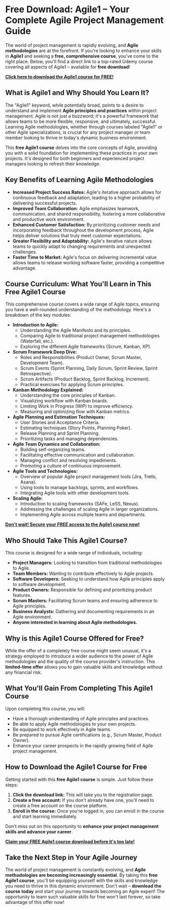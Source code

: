 # Free Download: Agile1 – Your Complete Agile Project Management Guide

The world of project management is rapidly evolving, and **Agile methodologies** are at the forefront. If you're looking to enhance your skills in **Agile1** and seeking a **free, comprehensive course**, you've come to the right place. Below, you'll find a direct link to a top-rated Udemy course covering all aspects of Agile1 – available for **free download**!

[**Click here to download the Agile1 course for FREE!**](https://udemywork.com/agile1)

## What is Agile1 and Why Should You Learn It?

The "Agile1" keyword, while potentially broad, points to a desire to understand and implement **Agile principles and practices** within project management. Agile is not just a buzzword; it's a powerful framework that allows teams to be more flexible, responsive, and ultimately, successful. Learning Agile methodologies, whether through courses labeled "Agile1" or other Agile specializations, is crucial for any project manager or team member looking to thrive in today's dynamic business environment.

This **free Agile1 course** delves into the core concepts of Agile, providing you with a solid foundation for implementing these practices in your own projects. It's designed for both beginners and experienced project managers looking to refresh their knowledge.

## Key Benefits of Learning Agile Methodologies

*   **Increased Project Success Rates:** Agile's iterative approach allows for continuous feedback and adaptation, leading to a higher probability of delivering successful projects.
*   **Improved Team Collaboration:** Agile emphasizes teamwork, communication, and shared responsibility, fostering a more collaborative and productive work environment.
*   **Enhanced Customer Satisfaction:** By prioritizing customer needs and incorporating feedback throughout the development process, Agile helps deliver solutions that truly meet customer expectations.
*   **Greater Flexibility and Adaptability:** Agile's iterative nature allows teams to quickly adapt to changing requirements and unexpected challenges.
*   **Faster Time to Market:** Agile's focus on delivering incremental value allows teams to release working software faster, providing a competitive advantage.

## Course Curriculum: What You'll Learn in This Free Agile1 Course

This comprehensive course covers a wide range of Agile topics, ensuring you have a well-rounded understanding of the methodology. Here's a breakdown of the key modules:

*   **Introduction to Agile:**
    *   Understanding the Agile Manifesto and its principles.
    *   Comparing Agile to traditional project management methodologies (Waterfall, etc.).
    *   Exploring the different Agile frameworks (Scrum, Kanban, XP).
*   **Scrum Framework Deep Dive:**
    *   Roles and Responsibilities (Product Owner, Scrum Master, Development Team).
    *   Scrum Events (Sprint Planning, Daily Scrum, Sprint Review, Sprint Retrospective).
    *   Scrum Artifacts (Product Backlog, Sprint Backlog, Increment).
    *   Practical exercises for applying Scrum principles.
*   **Kanban Methodology Explained:**
    *   Understanding the core principles of Kanban.
    *   Visualizing workflow with Kanban boards.
    *   Limiting Work in Progress (WIP) to improve efficiency.
    *   Measuring and optimizing flow with Kanban metrics.
*   **Agile Planning and Estimation Techniques:**
    *   User Stories and Acceptance Criteria.
    *   Estimating techniques (Story Points, Planning Poker).
    *   Release Planning and Sprint Planning.
    *   Prioritizing tasks and managing dependencies.
*   **Agile Team Dynamics and Collaboration:**
    *   Building self-organizing teams.
    *   Facilitating effective communication and collaboration.
    *   Managing conflict and resolving impediments.
    *   Promoting a culture of continuous improvement.
*   **Agile Tools and Technologies:**
    *   Overview of popular Agile project management tools (Jira, Trello, Asana).
    *   Using tools to manage backlogs, sprints, and workflows.
    *   Integrating Agile tools with other development tools.
*   **Scaling Agile:**
    *   Introduction to scaling frameworks (SAFe, LeSS, Nexus).
    *   Addressing the challenges of scaling Agile in larger organizations.
    *   Implementing Agile across multiple teams and departments.

[**Don't wait! Secure your FREE access to the Agile1 course now!**](https://udemywork.com/agile1)

## Who Should Take This Agile1 Course?

This course is designed for a wide range of individuals, including:

*   **Project Managers:** Looking to transition from traditional methodologies to Agile.
*   **Team Members:** Wanting to contribute effectively to Agile projects.
*   **Software Developers:** Seeking to understand how Agile principles apply to software development.
*   **Product Owners:** Responsible for defining and prioritizing product features.
*   **Scrum Masters:** Facilitating Scrum teams and ensuring adherence to Agile principles.
*   **Business Analysts:** Gathering and documenting requirements in an Agile environment.
*   **Anyone interested in learning about Agile methodologies.**

## Why is this Agile1 Course Offered for Free?

While the offer of a completely free course might seem unusual, it's a strategy employed to introduce a wider audience to the power of Agile methodologies and the quality of the course provider's instruction. This **limited-time offer** allows you to gain valuable skills and knowledge without any financial risk.

## What You'll Gain From Completing This Agile1 Course

Upon completing this course, you will:

*   Have a thorough understanding of Agile principles and practices.
*   Be able to apply Agile methodologies to your own projects.
*   Be equipped to work effectively in Agile teams.
*   Be prepared to pursue Agile certifications (e.g., Scrum Master, Product Owner).
*   Enhance your career prospects in the rapidly growing field of Agile project management.

## How to Download the Agile1 Course for Free

Getting started with this **free Agile1 course** is simple. Just follow these steps:

1.  **Click the download link:** This will take you to the registration page.
2.  **Create a free account:** If you don't already have one, you'll need to create a free account on the course platform.
3.  **Enroll in the course:** Once you're logged in, you can enroll in the course and start learning immediately.

Don't miss out on this opportunity to **enhance your project management skills and advance your career**.

[**Claim your FREE Agile1 course download before it's too late!**](https://udemywork.com/agile1)

## Take the Next Step in Your Agile Journey

The world of project management is constantly evolving, and **Agile methodologies are becoming increasingly essential**. By taking this **free Agile1 course**, you'll be equipping yourself with the skills and knowledge you need to thrive in this dynamic environment. Don't wait – **download the course today** and start your journey towards becoming an Agile expert! The opportunity to learn such valuable skills for free won't last forever, so take advantage of this offer now!

